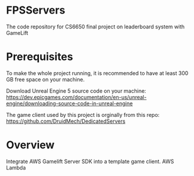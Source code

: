 # FPSServers
The code repository for CS6650 final project on leaderboard system with GameLift

# Prerequisites
To make the whole project running, it is recommended to have at least 300 GB free space on your machine.

Download Unreal Engine 5 source code on your machine: https://dev.epicgames.com/documentation/en-us/unreal-engine/downloading-source-code-in-unreal-engine

The game client used by this project is orginally from this repo: https://github.com/DruidMech/DedicatedServers

# Overview
Integrate AWS Gamelift Server SDK into a template game client.
AWS Lambda
